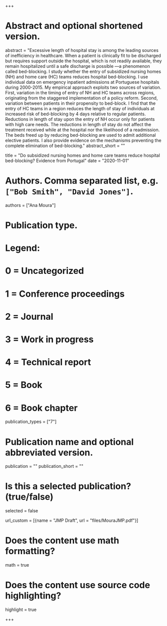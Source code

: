 +++
# Abstract and optional shortened version.
abstract = "Excessive length of hospital stay is among the leading sources of inefficiency in healthcare. When a patient is clinically fit to be discharged but requires support outside the hospital, which is not readily available, they remain hospitalized until a safe discharge is possible —a phenomenon called bed-blocking. I study whether the entry of subsidized nursing homes (NH) and home care (HC) teams reduces hospital bed-blocking. I use individual data on emergency inpatient admissions at Portuguese hospitals during 2000-2015. My empirical approach exploits two sources of variation. First, variation in the timing of entry of NH and HC teams across regions, originating from the staggered implementation of a policy reform. Second, variation between patients in their propensity to bed-block. I find that the entry of HC teams in a region reduces the length of stay of individuals at increased risk of bed-blocking by 4 days relative to regular patients. Reductions in length of stay upon the entry of NH occur only for patients with high care needs. The reductions in length of stay do not affect the treatment received while at the hospital nor the likelihood of a readmission. The beds freed up by reducing bed-blocking are used to admit additional elective patients. I also provide evidence on the mechanisms preventing the complete elimination of bed-blocking."
abstract_short = ""

title = "Do subsidized nursing homes and home care teams reduce hospital bed-blocking? Evidence from Portugal"
date = "2020-11-01"

# Authors. Comma separated list, e.g. `["Bob Smith", "David Jones"]`.
authors = ["Ana Moura"]

# Publication type.
# Legend:
# 0 = Uncategorized
# 1 = Conference proceedings
# 2 = Journal
# 3 = Work in progress
# 4 = Technical report
# 5 = Book
# 6 = Book chapter
publication_types = ["7"]

# Publication name and optional abbreviated version.
publication = ""
publication_short = ""

# Is this a selected publication? (true/false)
selected = false

url_custom = [{name = "JMP Draft", url = "files/MouraJMP.pdf"}]


# Does the content use math formatting?
math = true

# Does the content use source code highlighting?
highlight = true


+++


